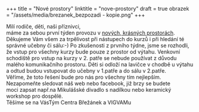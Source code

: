 +++
title = "Nové prostory"
linktitle = "nove-prostory"
draft = true
obrazek = "/assets/media/brezanek_bezpozadi - kopie.png"
+++

Milí rodiče, děti, naši příznivci,  
máme za sebou první týden provozu v [nových, krásných prostorách](o-nas/kdo-jsme/). Děkujeme Vám všem za trpělivost při nástupech do kurzů i při hledání té správné učebny či sálu:-) Po zkušenosti z prvního týdne, jsme se rozhodli, že vstup pro všechny kurzy bude pouze z prostor od výtahu. Venkovní schodiště pro vstup na kurzy v 2. patře se nebude používat z důvodu malého komunikačního prostoru. Děti si odloží na lavičce v chodbě u výtahu a odtud budou vstupovat do učebny v 1.patře a do sálu v 2.patře.  
Věříme, že toto řešení bude pro nás pro všechny tím nejlepším. Nezapomeňte sledovat náš web nebo facebook, již brzy se budete  
moci zapsat např.na Mikulášské divadlo s nadílkou nebo keramický workshop pro dospělé.  
Těšíme se na VásTým Centra Břežánek a VIGVAMu
